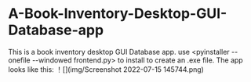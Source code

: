 # A-Book-Inventory-Desktop-GUI-Database-app
This is a book inventory desktop GUI Database app.
use <pyinstaller --onefile --windowed frontend.py> to install to create an .exe file.
The app looks like this:
！[](img/Screenshot 2022-07-15 145744.png)
